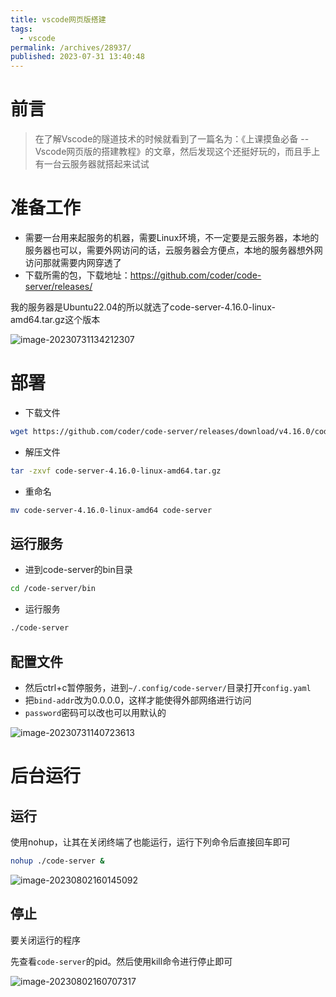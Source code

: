 ```yaml
---
title: vscode网页版搭建
tags: 
  - vscode
permalink: /archives/28937/
published: 2023-07-31 13:40:48
---
```


# 前言

> 在了解Vscode的隧道技术的时候就看到了一篇名为：《上课摸鱼必备 -- Vscode网页版的搭建教程》的文章，然后发现这个还挺好玩的，而且手上有一台云服务器就搭起来试试

# 准备工作

- 需要一台用来起服务的机器，需要Linux环境，不一定要是云服务器，本地的服务器也可以，需要外网访问的话，云服务器会方便点，本地的服务器想外网访问那就需要内网穿透了
- 下载所需的包，下载地址：https://github.com/coder/code-server/releases/

我的服务器是Ubuntu22.04的所以就选了code-server-4.16.0-linux-amd64.tar.gz这个版本

![image-20230731134212307](https://img.crzliang.cn/img/image-20230731134212307.png)

# 部署

- 下载文件

```bash
wget https://github.com/coder/code-server/releases/download/v4.16.0/code-server-4.16.0-linux-amd64.tar.gz
```

- 解压文件

```bash
tar -zxvf code-server-4.16.0-linux-amd64.tar.gz
```

- 重命名

```bash
mv code-server-4.16.0-linux-amd64 code-server
```

## 运行服务

- 进到code-server的bin目录

```bash
cd /code-server/bin
```

- 运行服务

```bash
./code-server
```

## 配置文件

- 然后ctrl+c暂停服务，进到`~/.config/code-server/`目录打开`config.yaml`
- 把`bind-addr`改为0.0.0.0，这样才能使得外部网络进行访问
- `password`密码可以改也可以用默认的

![image-20230731140723613](https://img.crzliang.cn/img/image-20230731140723613.png)

# 后台运行

## 运行

使用nohup，让其在关闭终端了也能运行，运行下列命令后直接回车即可

```bash
nohup ./code-server &
```



![image-20230802160145092](https://img.crzliang.cn/img/image-20230802160145092.png)

## 停止

要关闭运行的程序

先查看`code-server`的pid。然后使用kill命令进行停止即可

![image-20230802160707317](https://img.crzliang.cn/img/image-20230802160707317.png)

